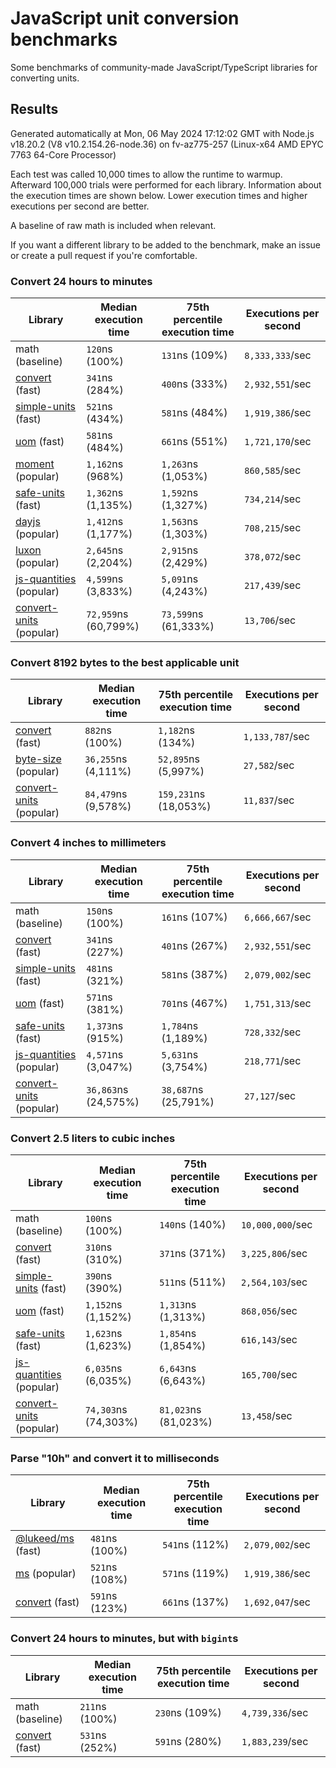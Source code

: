 # JavaScript unit conversion benchmarks

Some benchmarks of community-made JavaScript/TypeScript libraries for converting units.

## Results

<!-- beginblock(results) -->

Generated automatically at Mon, 06 May 2024 17:12:02 GMT with Node.js v18.20.2 (V8 v10.2.154.26-node.36) on fv-az775-257 (Linux-x64 AMD EPYC 7763 64-Core Processor)

Each test was called 10,000 times to allow the runtime to warmup.
Afterward 100,000 trials were performed for each library.
Information about the execution times are shown below.
Lower execution times and higher executions per second are better.

A baseline of raw math is included when relevant.

If you want a different library to be added to the benchmark, make an issue or create a pull request if you're comfortable.

### Convert 24 hours to minutes

| Library                                                            | Median execution time | 75th percentile execution time | Executions per second |
| ------------------------------------------------------------------ | --------------------- | ------------------------------ | --------------------- |
| math (baseline)                                                    | `120`ns (100%)        | `131`ns (109%)                 | `8,333,333`/sec       |
| [convert](https://npmjs.com/package/convert) (fast)                | `341`ns (284%)        | `400`ns (333%)                 | `2,932,551`/sec       |
| [simple-units](https://npmjs.com/package/simple-units) (fast)      | `521`ns (434%)        | `581`ns (484%)                 | `1,919,386`/sec       |
| [uom](https://npmjs.com/package/uom) (fast)                        | `581`ns (484%)        | `661`ns (551%)                 | `1,721,170`/sec       |
| [moment](https://npmjs.com/package/moment) (popular)               | `1,162`ns (968%)      | `1,263`ns (1,053%)             | `860,585`/sec         |
| [safe-units](https://npmjs.com/package/safe-units) (fast)          | `1,362`ns (1,135%)    | `1,592`ns (1,327%)             | `734,214`/sec         |
| [dayjs](https://npmjs.com/package/dayjs) (popular)                 | `1,412`ns (1,177%)    | `1,563`ns (1,303%)             | `708,215`/sec         |
| [luxon](https://npmjs.com/package/luxon) (popular)                 | `2,645`ns (2,204%)    | `2,915`ns (2,429%)             | `378,072`/sec         |
| [js-quantities](https://npmjs.com/package/js-quantities) (popular) | `4,599`ns (3,833%)    | `5,091`ns (4,243%)             | `217,439`/sec         |
| [convert-units](https://npmjs.com/package/convert-units) (popular) | `72,959`ns (60,799%)  | `73,599`ns (61,333%)           | `13,706`/sec          |

### Convert 8192 bytes to the best applicable unit

| Library                                                            | Median execution time | 75th percentile execution time | Executions per second |
| ------------------------------------------------------------------ | --------------------- | ------------------------------ | --------------------- |
| [convert](https://npmjs.com/package/convert) (fast)                | `882`ns (100%)        | `1,182`ns (134%)               | `1,133,787`/sec       |
| [byte-size](https://npmjs.com/package/byte-size) (popular)         | `36,255`ns (4,111%)   | `52,895`ns (5,997%)            | `27,582`/sec          |
| [convert-units](https://npmjs.com/package/convert-units) (popular) | `84,479`ns (9,578%)   | `159,231`ns (18,053%)          | `11,837`/sec          |

### Convert 4 inches to millimeters

| Library                                                            | Median execution time | 75th percentile execution time | Executions per second |
| ------------------------------------------------------------------ | --------------------- | ------------------------------ | --------------------- |
| math (baseline)                                                    | `150`ns (100%)        | `161`ns (107%)                 | `6,666,667`/sec       |
| [convert](https://npmjs.com/package/convert) (fast)                | `341`ns (227%)        | `401`ns (267%)                 | `2,932,551`/sec       |
| [simple-units](https://npmjs.com/package/simple-units) (fast)      | `481`ns (321%)        | `581`ns (387%)                 | `2,079,002`/sec       |
| [uom](https://npmjs.com/package/uom) (fast)                        | `571`ns (381%)        | `701`ns (467%)                 | `1,751,313`/sec       |
| [safe-units](https://npmjs.com/package/safe-units) (fast)          | `1,373`ns (915%)      | `1,784`ns (1,189%)             | `728,332`/sec         |
| [js-quantities](https://npmjs.com/package/js-quantities) (popular) | `4,571`ns (3,047%)    | `5,631`ns (3,754%)             | `218,771`/sec         |
| [convert-units](https://npmjs.com/package/convert-units) (popular) | `36,863`ns (24,575%)  | `38,687`ns (25,791%)           | `27,127`/sec          |

### Convert 2.5 liters to cubic inches

| Library                                                            | Median execution time | 75th percentile execution time | Executions per second |
| ------------------------------------------------------------------ | --------------------- | ------------------------------ | --------------------- |
| math (baseline)                                                    | `100`ns (100%)        | `140`ns (140%)                 | `10,000,000`/sec      |
| [convert](https://npmjs.com/package/convert) (fast)                | `310`ns (310%)        | `371`ns (371%)                 | `3,225,806`/sec       |
| [simple-units](https://npmjs.com/package/simple-units) (fast)      | `390`ns (390%)        | `511`ns (511%)                 | `2,564,103`/sec       |
| [uom](https://npmjs.com/package/uom) (fast)                        | `1,152`ns (1,152%)    | `1,313`ns (1,313%)             | `868,056`/sec         |
| [safe-units](https://npmjs.com/package/safe-units) (fast)          | `1,623`ns (1,623%)    | `1,854`ns (1,854%)             | `616,143`/sec         |
| [js-quantities](https://npmjs.com/package/js-quantities) (popular) | `6,035`ns (6,035%)    | `6,643`ns (6,643%)             | `165,700`/sec         |
| [convert-units](https://npmjs.com/package/convert-units) (popular) | `74,303`ns (74,303%)  | `81,023`ns (81,023%)           | `13,458`/sec          |

### Parse "10h" and convert it to milliseconds

| Library                                                   | Median execution time | 75th percentile execution time | Executions per second |
| --------------------------------------------------------- | --------------------- | ------------------------------ | --------------------- |
| [@lukeed/ms](https://npmjs.com/package/@lukeed/ms) (fast) | `481`ns (100%)        | `541`ns (112%)                 | `2,079,002`/sec       |
| [ms](https://npmjs.com/package/ms) (popular)              | `521`ns (108%)        | `571`ns (119%)                 | `1,919,386`/sec       |
| [convert](https://npmjs.com/package/convert) (fast)       | `591`ns (123%)        | `661`ns (137%)                 | `1,692,047`/sec       |

### Convert 24 hours to minutes, but with `bigint`s

| Library                                             | Median execution time | 75th percentile execution time | Executions per second |
| --------------------------------------------------- | --------------------- | ------------------------------ | --------------------- |
| math (baseline)                                     | `211`ns (100%)        | `230`ns (109%)                 | `4,739,336`/sec       |
| [convert](https://npmjs.com/package/convert) (fast) | `531`ns (252%)        | `591`ns (280%)                 | `1,883,239`/sec       |

<!-- endblock(results) -->
